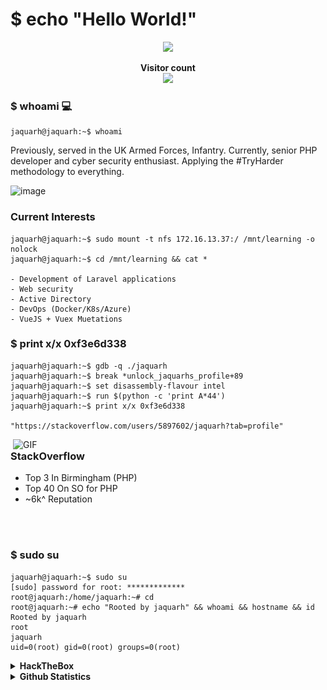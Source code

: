 # $ echo "Hello World!" 
<p align="center">
<img src="https://readme-typing-svg.herokuapp.com/?color=F71F0F&center=true&vCenter=true&lines=Senior+PHP+Developer.;Inpsiring+Security+Expert.;Stackoverflow+enthusiast."/>
</p>

<p align="center"> 
  <b>Visitor count </b><br>
  <img src="https://profile-counter.glitch.me/Kyle-Jeynes/count.svg" />
       </p>



### $ whoami 💻
```shell
jaquarh@jaquarh:~$ whoami
```

Previously, served in the UK Armed Forces, Infantry. Currently, senior PHP developer and cyber security enthusiast. Applying the #TryHarder methodology to everything.

![image](https://user-images.githubusercontent.com/63207324/135754304-3ee4dd9c-7336-45d9-90f7-3676cb7848f5.png)



### Current Interests
```shell
jaquarh@jaquarh:~$ sudo mount -t nfs 172.16.13.37:/ /mnt/learning -o nolock
jaquarh@jaquarh:~$ cd /mnt/learning && cat *

- Development of Laravel applications
- Web security
- Active Directory
- DevOps (Docker/K8s/Azure)
- VueJS + Vuex Muetations
```

### $ print x/x 0xf3e6d338
```shell
jaquarh@jaquarh:~$ gdb -q ./jaquarh
jaquarh@jaquarh:~$ break *unlock_jaquarhs_profile+89
jaquarh@jaquarh:~$ set disassembly-flavour intel
jaquarh@jaquarh:~$ run $(python -c 'print A*44')
jaquarh@jaquarh:~$ print x/x 0xf3e6d338

"https://stackoverflow.com/users/5897602/jaquarh?tab=profile"
```
<img hight="400" width="500" alt="GIF" align="right" src="https://i.imgur.com/P0J0D2R.png">

### StackOverflow
* Top 3 In Birmingham (PHP)
* Top 40 On SO for PHP
* ~6k^ Reputation

</br>
</br>

### $ sudo su 
```shell
jaquarh@jaquarh:~$ sudo su
[sudo] password for root: *************
root@jaquarh:/home/jaquarh:~# cd
root@jaquarh:~# echo "Rooted by jaquarh" && whoami && hostname && id
Rooted by jaquarh
root
jaquarh
uid=0(root) gid=0(root) groups=0(root)
```

<div align="left">

<details>
  <summary><b>HackTheBox</b></summary>

  <a href="https://app.hackthebox.com/users/632587">
<img src="https://www.hackthebox.com/badge/image/632587" alt="Hack The Box">
  </a>
  <br></br>
  </details>

<details>
  <summary><b>Github Statistics</b></summary>
  <img align="center" src="/github-metrics.svg" alt="Kyle-Jeynes's Stats">
<br><br>
</details>




